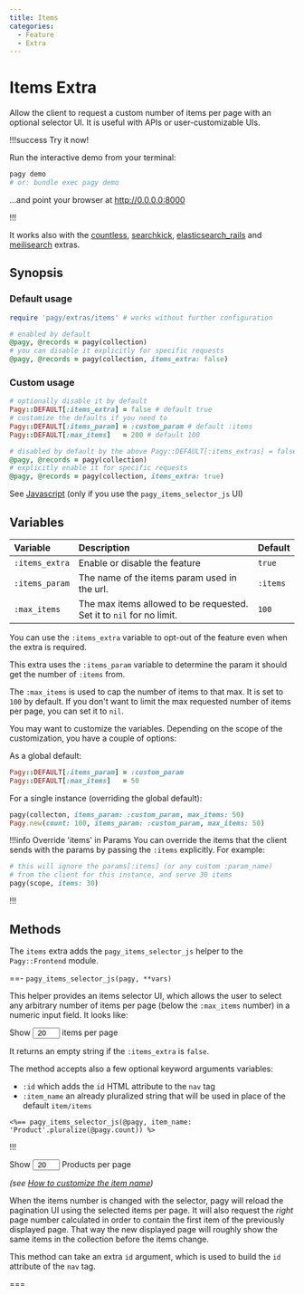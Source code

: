 ```yaml
---
title: Items
categories:
  - Feature
  - Extra
---
```


# Items Extra

Allow the client to request a custom number of items per page with an optional selector UI. It is useful with APIs or
user-customizable UIs.

!!!success Try it now!

Run the interactive demo from your terminal:

```sh
pagy demo
# or: bundle exec pagy demo
```
...and point your browser at http://0.0.0.0:8000

!!!

It works also with the [countless](countless.md), [searchkick](searchkick.md), [elasticsearch_rails](elasticsearch_rails.md) 
and [meilisearch](/docs/extras/meilisearch.md) extras.

## Synopsis

### Default usage

```ruby pagy.rb (initializer)
require 'pagy/extras/items' # works without further configuration
```

```ruby Controller
# enabled by default
@pagy, @records = pagy(collection)
# you can disable it explicitly for specific requests
@pagy, @records = pagy(collection, items_extra: false)
```

### Custom usage

```ruby pagy.rb (initializer)
# optionally disable it by default
Pagy::DEFAULT[:items_extra] = false # default true
# customize the defaults if you need to
Pagy::DEFAULT[:items_param] = :custom_param # default :items
Pagy::DEFAULT[:max_items]   = 200 # default 100
```

```ruby Controller
# disabled by default by the above Pagy::DEFAULT[:items_extras] = false
@pagy, @records = pagy(collection)
# explicitly enable it for specific requests
@pagy, @records = pagy(collection, items_extra: true)
```

See [Javascript](/docs/api/javascript.md) (only if you use the `pagy_items_selector_js` UI)

## Variables

| Variable       | Description                                                          | Default  |
|:---------------|:---------------------------------------------------------------------|:---------|
| `:items_extra` | Enable or disable the feature                                        | `true`   |
| `:items_param` | The name of the items param used in the url.                         | `:items` |
| `:max_items`   | The max items allowed to be requested. Set it to `nil` for no limit. | `100`    |

You can use the `:items_extra` variable to opt-out of the feature even when the extra is required.

This extra uses the `:items_param` variable to determine the param it should get the number of `:items` from.

The `:max_items` is used to cap the number of items to that max. It is set to `100` by default. If you don't want to limit the max
requested number of items per page, you can set it to `nil`.

You may want to customize the variables. Depending on the scope of the customization, you have a couple of options:

As a global default:

```ruby pagy.rb (initializer)
Pagy::DEFAULT[:items_param] = :custom_param
Pagy::DEFAULT[:max_items]   = 50
```

For a single instance (overriding the global default):

```ruby Controller
pagy(collecton, items_param: :custom_param, max_items: 50)
Pagy.new(count: 100, items_param: :custom_param, max_items: 50)
```

!!!info Override 'items' in Params
You can override the items that the client sends with the params by passing the `:items` explicitly. For example:

```ruby
# this will ignore the params[:items] (or any custom :param_name)
# from the client for this instance, and serve 30 items
pagy(scope, items: 30)
```

!!!

## Methods

The `items` extra adds the `pagy_items_selector_js` helper to the `Pagy::Frontend` module.

==- `pagy_items_selector_js(pagy, **vars)`

This helper provides an items selector UI, which allows the user to select any arbitrary number of items per page (below
the `:max_items` number) in a numeric input field. It looks like:

<span>Show <input type="number" min="1" max="100" value="20" style="padding: 0; text-align: center; width: 3rem;"> items per
page</span>

It returns an empty string if the `:items_extra` is `false`.

The method accepts also a few optional keyword arguments variables:

- `:id` which adds the `id` HTML attribute to the `nav` tag
- `:item_name` an already pluralized string that will be used in place of the default `item/items`

```erb some_view.html.erb
<%== pagy_items_selector_js(@pagy, item_name: 'Product'.pluralize(@pagy.count)) %>
```
!!!

<span>Show <input type="number" min="1" max="100" value="20" style="padding: 0; text-align: center; width: 3rem;"> Products per
page</span>

_(see [How to customize the item name](/docs/how-to.md#customize-the-item-name))_

When the items number is changed with the selector, pagy will reload the pagination UI using the selected items per page. It will
also request the _right_ page number calculated in order to contain the first item of the previously displayed page. That way the
new displayed page will roughly show the same items in the collection before the items change.

This method can take an extra `id` argument, which is used to build the `id` attribute of the `nav` tag.

===

